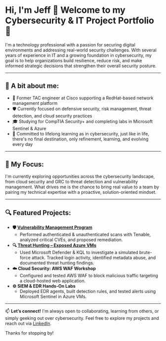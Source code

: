 # Hi, I'm Jeff 👋 Welcome to my Cybersecurity & IT Project Portfolio 🔐

I'm a technology professional with a passion for securing digital environments and addressing real-world security challenges. With several years of experience in IT and a growing foundation in cybersecurity, my goal is to help organizations build resilience, reduce risk, and make informed strategic decisions that strengthen their overall security posture.

---

## 🌱 A bit about me:
- 📡 Former TAC engineer at Cisco supporting a RedHat-based network management platform
- 🛡️ Currently focused on defensive security, risk management, threat detection, and cloud security practices
- 🎓 Studying for CompTIA Security+ and completing labs in Microsoft Sentinel & Azure
- 🧠  Committed to lifelong learning as in cybersecurity, just like in life, there's no final destination, only refinement, learning, and evolving every day

---

## 🎯 My Focus:
I'm currently exploring opportunities across the cybersecurity landscape, from cloud security and GRC to threat detection and vulnerability management. What drives me is the chance to bring real value to a team by pairing my technical expertise with a proactive, solution-oriented mindset. 

---

## 🔍 Featured Projects:
- **🛡️ [Vulnerability Management Program](https://github.com/jeffc04/vulnerability-management-program/)**
  - Performed authenticated & unauthenticated scans with Tenable, analyzed critical CVEs, and proposed remediation.
- **🔍 [Threat Hunting – Exposed Azure VMs](https://github.com/jeffc04/azure-threat-hunt-exposed-vms)**
  - Used Microsoft Defender & KQL to investigate a simulated brute-force attack. Tracked login activity, identified metadata abuse, and documented threat hunting findings.
- **☁️ Cloud Security: AWS WAF Workshop**
  - Configured and tested AWS WAF to block malicious traffic targeting a cloud-hosted web application.
- **⚙️ SIEM & EDR Hands-On Labs**
  - Deployed EDR agents, built detection rules, and tested alerts using Microsoft Sentinel in Azure VMs.

---

📫 **Let’s connect!**
I'm always open to collaborating, learning from others, or simply geeking out over cybersecurity. Feel free to explore my projects and reach out via [LinkedIn](https://www.linkedin.com/in/jeff-coello-5b58801ab/).

Thanks for stopping by!
